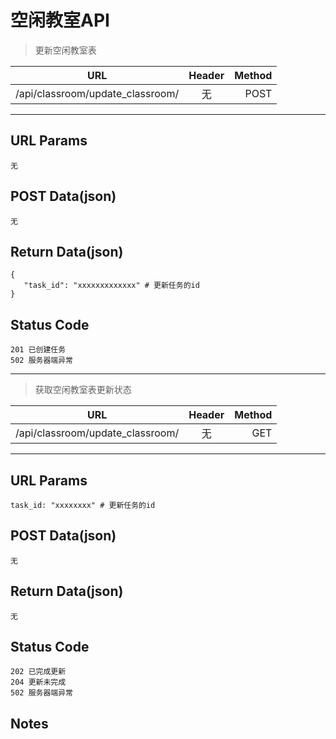 # 空闲教室API

> 更新空闲教室表

| URL |  Header | Method |
| ------------- |:-------------:| -----:|
| /api/classroom/update_classroom/ | 无 | POST |

<hr/>

## URL Params

    无

## POST Data(json)

    无

## Return Data(json)

    {
       "task_id": "xxxxxxxxxxxxx" # 更新任务的id
    }

## Status Code

    201 已创建任务
    502 服务器端异常

---

> 获取空闲教室表更新状态

| URL |  Header | Method |
| ------------- |:-------------:| -----:|
| /api/classroom/update_classroom/ | 无 | GET |

<hr/>

## URL Params

    task_id: "xxxxxxxx" # 更新任务的id

## POST Data(json)

    无

## Return Data(json)

    无

## Status Code

    202 已完成更新
    204 更新未完成
    502 服务器端异常

## Notes
